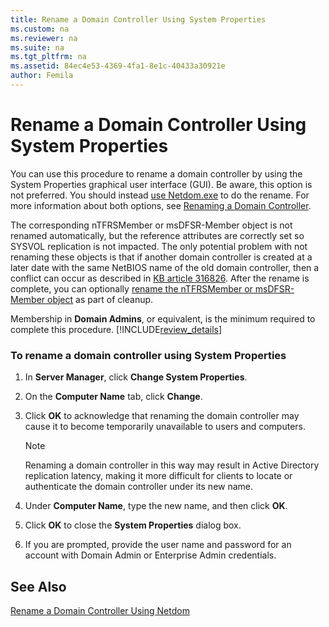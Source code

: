 ```yaml
---
title: Rename a Domain Controller Using System Properties
ms.custom: na
ms.reviewer: na
ms.suite: na
ms.tgt_pltfrm: na
ms.assetid: 84ec4e53-4369-4fa1-8e1c-40433a30921e
author: Femila
---
```

# Rename a Domain Controller Using System Properties
  You can use this procedure to rename a domain controller by using the System Properties graphical user interface \(GUI\). Be aware, this option is not preferred. You should instead [use Netdom.exe](http://technet.microsoft.com/library/cc816601(v=ws.10).aspx) to do the rename. For more information about both options, see [Renaming a Domain Controller](http://technet.microsoft.com/library/cc794951(v=ws.10).aspx).  
  
 The corresponding nTFRSMember or msDFSR\-Member object is not renamed automatically, but the reference attributes are correctly set so SYSVOL replication is not impacted. The only potential problem with not renaming these objects is that if another domain controller is created at a later date with the same NetBIOS name of the old domain controller, then a conflict can occur as described in [KB article 316826](http://support.microsoft.com/kb/316826). After the rename is complete, you can optionally [rename the nTFRSMember or msDFSR\-Member object](http://technet.microsoft.com/library/cc794759(v=ws.10).aspx) as part of cleanup.  
  
 Membership in **Domain Admins**, or equivalent, is the minimum required to complete this procedure. [!INCLUDE[review_details](../Token/review_details_md.md)]  
  
### To rename a domain controller using System Properties  
  
1.  In **Server Manager**, click **Change System Properties**.  
  
2.  On the **Computer Name** tab, click **Change**.  
  
3.  Click **OK** to acknowledge that renaming the domain controller may cause it to become temporarily unavailable to users and computers.  
  
    > [!NOTE]  
    >  Renaming a domain controller in this way may result in Active Directory replication latency, making it more difficult for clients to locate or authenticate the domain controller under its new name.  
  
4.  Under **Computer Name**, type the new name, and then click **OK**.  
  
5.  Click **OK** to close the **System Properties** dialog box.  
  
6.  If you are prompted, provide the user name and password for an account with Domain Admin or Enterprise Admin credentials.  
  
## See Also  
 [Rename a Domain Controller Using Netdom](../Topic/Rename-a-Domain-Controller-Using-Netdom.md)  
  
  
